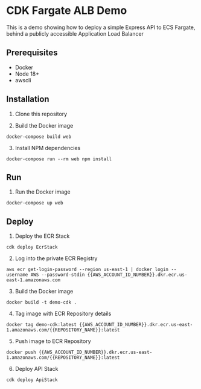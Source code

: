 # CDK Fargate ALB Demo

This is a demo showing how to deploy a simple Express API to ECS Fargate, behind a publicly accessible Application Load Balancer

## Prerequisites

- Docker
- Node 18+
- awscli


## Installation

1. Clone this repository

2. Build the Docker image

`docker-compose build web`

3. Install NPM dependencies

`docker-compose run --rm web npm install`


## Run

1. Run the Docker image

`docker-compose up web`


## Deploy

1. Deploy the ECR Stack

`cdk deploy EcrStack`

2. Log into the private ECR Registry

`aws ecr get-login-password --region us-east-1 | docker login --username AWS --password-stdin {{AWS_ACCOUNT_ID_NUMBER}}.dkr.ecr.us-east-1.amazonaws.com`

3. Build the Docker image

`docker build -t demo-cdk .`

4. Tag image with ECR Repository details

`docker tag demo-cdk:latest {{AWS_ACCOUNT_ID_NUMBER}}.dkr.ecr.us-east-1.amazonaws.com/{{REPOSITORY_NAME}}:latest`

5. Push image to ECR Repository

`docker push {{AWS_ACCOUNT_ID_NUMBER}}.dkr.ecr.us-east-1.amazonaws.com/{{REPOSITORY_NAME}}:latest`

6. Deploy API Stack

`cdk deploy ApiStack`

